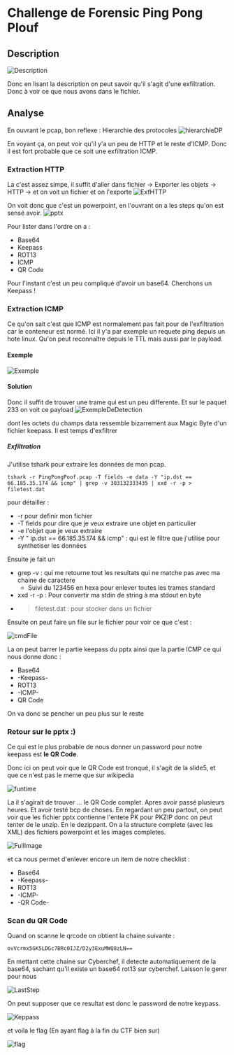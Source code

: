 # Challenge de Forensic Ping Pong Plouf

## Description
![Description](DescriptionChallenge.png)

Donc en lisant la description on peut savoir qu'il s'agit d'une exfiltration. Donc à voir ce que nous avons dans le fichier.

## Analyse
En ouvrant le pcap, bon reflexe : Hierarchie des protocoles
![hierarchieDP](Capture1.png)

En voyant ça, on peut voir qu'il y'a un peu de HTTP et le reste d'ICMP. Donc il est fort probable que ce soit une exfiltration ICMP.

### Extraction HTTP
La c'est assez simpe, il suffit d'aller dans fichier -> Exporter les objets -> HTTP -> et on voit un fichier et on l'exporte
![ExfHTTP](ExfiltrationHTTP.png)

On voit donc que c'est un powerpoint, en l'ouvrant on a les steps qu'on est sensé avoir.
![pptx](pptx.png)

Pour lister dans l'ordre on a :
- Base64
- Keepass
- ROT13
- ICMP
- QR Code

Pour l'instant c'est un peu compliqué d'avoir un base64. Cherchons un Keepass !
### Extraction ICMP
Ce qu'on sait c'est que ICMP est normalement pas fait pour de l'exfiltration car le conteneur est normé.
Ici il y'a par exemple un requete ping depuis un hote linux. Qu'on peut reconnaître depuis le TTL mais aussi par le payload.
#### Exemple
![Exemple](icmpbase.png)

#### Solution
Donc il suffit de trouver une trame qui est un peu differente. Et sur le paquet 233 on voit ce payload 
![ExempleDeDetection](Sol.png)

dont les octets du champs data ressemble bizarrement aux Magic Byte d'un fichier keepass. Il est temps d'exfiltrer
##### Exfiltration
J'utilise tshark pour extraire les données de mon pcap.
```Shell
tshark -r PingPongPoof.pcap -T fields -e data -Y "ip.dst == 66.185.35.174 && icmp" | grep -v 303132333435 | xxd -r -p > filetest.dat
```
pour détailler :
- -r pour definir mon fichier 
- -T fields pour dire que je veux extraire une objet en particulier
- -e l'objet que je veux extraire
- -Y " ip.dst == 66.185.35.174 && icmp" : qui est le filtre que j'utilise pour synthetiser les données 

Ensuite je fait un 
- grep -v : qui me retourne tout les resultats qui ne matche pas avec ma chaine de caractere
  - Suivi du 123456 en hexa pour enlever toutes les trames standard 
- xxd -r -p : Pour convertir ma stdin de string à ma stdout en byte 
- > filetest.dat : pour stocker dans un fichier 

Ensuite on peut faire un file sur le fichier pour voir ce que c'est :

![cmdFile](file.png)

La on peut barrer le partie keepass du pptx ainsi que la partie ICMP ce qui nous donne donc :
- Base64
- -Keepass-
- ROT13
- -ICMP-
- QR Code

On va donc se pencher un peu plus sur le reste
### Retour sur le pptx :)
Ce qui est le plus probable de nous donner un password pour notre keepass est <b>le QR Code</b>.

Donc ici on peut voir que le QR Code est tronqué, il s'agit de la slide5, et que ce n'est pas le meme que sur wikipedia

![funtime](funtime.png)

La il s'agirait de trouver ... le QR Code complet. Apres avoir passé plusieurs heures. Et avoir testé bcp de choses. En regardant un peu partout, on peut voir que les fichier pptx contienne l'entete PK pour PKZIP donc on peut tenter de le unzip. En le dezippant. On a la structure complete (avec les XML) des fichiers powerpoint et les images completes.

![FullImage](image1.png)

et ca nous permet d'enlever encore un item de notre checklist : 
- Base64
- -Keepass-
- ROT13
- -ICMP-
- -QR Code-


### Scan du QR Code
Quand on scanne le qrcode on obtient la chaine suivante :
```
ovVcrmx5GK5LDGc7BRc0IJZ/D2y3ExuMWQ8zLN==
```

En mettant cette chaine sur Cyberchef, il detecte automatiquement de la base64, sachant qu'il existe un base64 rot13 sur cyberchef. Laisson le gerer pour nous 

![LastStep](LastStep.png)

On peut supposer que ce resultat est donc le password de notre keypass.

![Keppass](OpenKeepAss.png)

et voila le flag (En ayant flag à la fin du CTF bien sur)

![flag](Flag.png)

